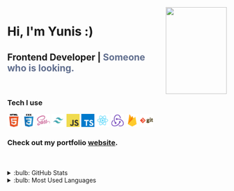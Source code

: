 

<img src="https://media.giphy.com/media/v1.Y2lkPTc5MGI3NjExMzhlYTQ4MDEzMDQ4OThhNWE4OWVmNzc5MWU4ZTY1OWQ5ODU0NWRhOSZjdD1n/l0HlHLM0hD7bimkus/giphy.gif" align="right" height="200" width="140">

# Hi, I'm Yunis :)
## Frontend Developer | <font color="#5F6D8D"> Someone who is looking. </font>

<br />

### Tech I use
<img src="https://raw.githubusercontent.com/github/explore/80688e429a7d4ef2fca1e82350fe8e3517d3494d/topics/html/html.png" height="30" width="30">  <img src="https://raw.githubusercontent.com/github/explore/80688e429a7d4ef2fca1e82350fe8e3517d3494d/topics/css/css.png" height="30" width="30"> <img src="https://raw.githubusercontent.com/github/explore/80688e429a7d4ef2fca1e82350fe8e3517d3494d/topics/sass/sass.png" height="30" width="30"> <img src="https://raw.githubusercontent.com/github/explore/80688e429a7d4ef2fca1e82350fe8e3517d3494d/topics/tailwind/tailwind.png" height="30" width="30">  <img src="https://raw.githubusercontent.com/github/explore/80688e429a7d4ef2fca1e82350fe8e3517d3494d/topics/javascript/javascript.png" height="30" width="30">  <img src="https://raw.githubusercontent.com/github/explore/80688e429a7d4ef2fca1e82350fe8e3517d3494d/topics/typescript/typescript.png" height="30" width="30">  <img src="https://raw.githubusercontent.com/github/explore/80688e429a7d4ef2fca1e82350fe8e3517d3494d/topics/react/react.png" height="30" width="30"> <img src="https://raw.githubusercontent.com/github/explore/80688e429a7d4ef2fca1e82350fe8e3517d3494d/topics/redux/redux.png" height="30" width="30">  <img src="https://raw.githubusercontent.com/github/explore/80688e429a7d4ef2fca1e82350fe8e3517d3494d/topics/firebase/firebase.png" height="30" width="30">  <img src="https://raw.githubusercontent.com/github/explore/80688e429a7d4ef2fca1e82350fe8e3517d3494d/topics/git/git.png" height="30" width="30">  

### Check out my portfolio <a href="https://yunisaslan.vercel.app">website</a>.

<br />
<br />


<details>
<summary>:bulb: GitHub Stats</summary>
<img src="https://github-readme-stats.vercel.app/api?username=yunisaslan&show_icons=true&theme=tokyonight"> 
</details>

<details>
<summary>:bulb: Most Used Languages</summary>
<img src="https://github-readme-stats.vercel.app/api/top-langs/?username=yunisaslan&hide_progress=true"> 
</details>
